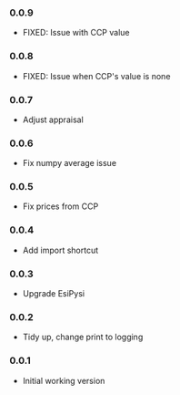 ### 0.0.9

- FIXED: Issue with CCP value

### 0.0.8

- FIXED: Issue when CCP's value is none

### 0.0.7

- Adjust appraisal

### 0.0.6

- Fix numpy average issue

### 0.0.5

- Fix prices from CCP

### 0.0.4

- Add import shortcut

### 0.0.3

- Upgrade EsiPysi

### 0.0.2

- Tidy up, change print to logging

### 0.0.1

- Initial working version